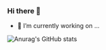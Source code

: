 ### Hi there 👋

- 🔭 I’m currently working on ...

![Anurag's GitHub stats](https://github-readme-stats.vercel.app/api?username=Joebig7&count_private=true&show_icons=true&theme=onedark)


